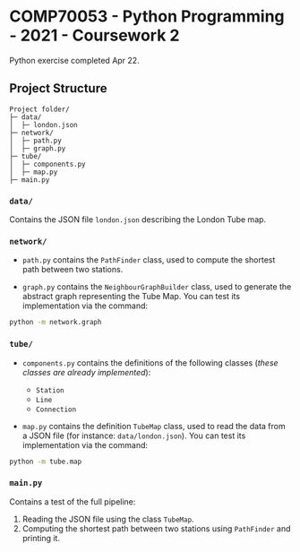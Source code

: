 # COMP70053 - Python Programming - 2021 - Coursework 2

Python exercise completed Apr 22.

## Project Structure

```
Project folder/
├─ data/
│  ├─ london.json
├─ network/
│  ├─ path.py
│  ├─ graph.py
├─ tube/
│  ├─ components.py
│  ├─ map.py
├─ main.py
```


### `data/`

Contains the JSON file `london.json` describing the London Tube map.

### `network/`

- `path.py` contains the `PathFinder` class, used to compute the shortest path between two stations.


- `graph.py` contains the `NeighbourGraphBuilder` class, used to generate the abstract graph representing the Tube Map.
You can test its implementation via the command:
```bash
python -m network.graph
```

### `tube/`

- `components.py` contains the definitions of the following classes (_these classes are already implemented_):
  - `Station`
  - `Line`
  - `Connection`

- `map.py` contains the definition `TubeMap` class, used to read the data from a JSON file (for instance: `data/london.json`).
You can test its implementation via the command:
```bash
python -m tube.map
```

### `main.py`

Contains a test of the full pipeline:
1. Reading the JSON file using the class `TubeMap`.
2. Computing the shortest path between two stations using `PathFinder` and printing it.
